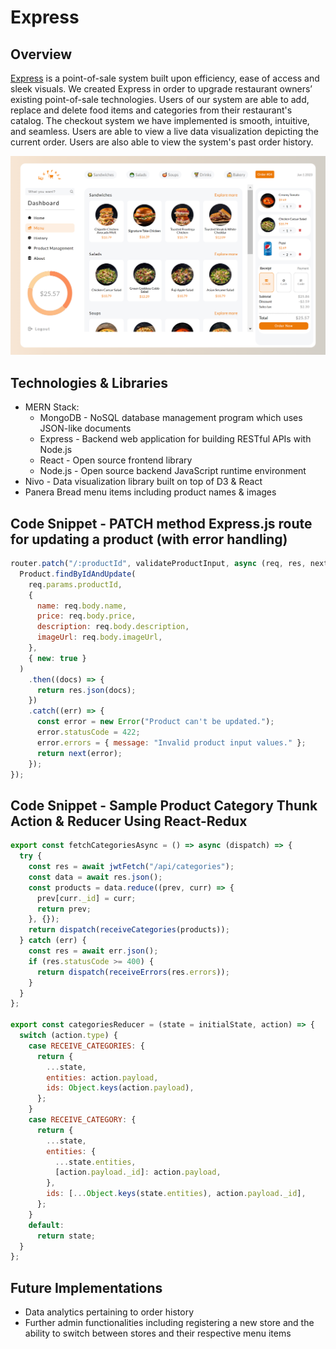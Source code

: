 # Express

## Overview

[Express](https://expresspos.onrender.com/) is a point-of-sale system built upon efficiency, ease of access and sleek visuals. We created Express in order to upgrade restaurant owners’ existing point-of-sale technologies. Users of our system are able to add, replace and delete food items and categories from their restaurant's catalog. The checkout system we have implemented is smooth, intuitive, and seamless. Users are able to view a live data visualization depicting the current order. Users are also able to view the system's past order history.

![Screenshot](./frontend/public/img/Express%20Menu%20Screenshot.png)

## Technologies & Libraries

- MERN Stack:
  - MongoDB - NoSQL database management program which uses JSON-like documents
  - Express - Backend web application for building RESTful APIs with Node.js
  - React - Open source frontend library
  - Node.js - Open source backend JavaScript runtime environment
- Nivo - Data visualization library built on top of D3 & React
- Panera Bread menu items including product names & images

## Code Snippet - PATCH method Express.js route for updating a product (with error handling)

```js
router.patch("/:productId", validateProductInput, async (req, res, next) => {
  Product.findByIdAndUpdate(
    req.params.productId,
    {
      name: req.body.name,
      price: req.body.price,
      description: req.body.description,
      imageUrl: req.body.imageUrl,
    },
    { new: true }
  )
    .then((docs) => {
      return res.json(docs);
    })
    .catch((err) => {
      const error = new Error("Product can't be updated.");
      error.statusCode = 422;
      error.errors = { message: "Invalid product input values." };
      return next(error);
    });
});
```

## Code Snippet - Sample Product Category Thunk Action & Reducer Using React-Redux

```js
export const fetchCategoriesAsync = () => async (dispatch) => {
  try {
    const res = await jwtFetch("/api/categories");
    const data = await res.json();
    const products = data.reduce((prev, curr) => {
      prev[curr._id] = curr;
      return prev;
    }, {});
    return dispatch(receiveCategories(products));
  } catch (err) {
    const res = await err.json();
    if (res.statusCode >= 400) {
      return dispatch(receiveErrors(res.errors));
    }
  }
};

export const categoriesReducer = (state = initialState, action) => {
  switch (action.type) {
    case RECEIVE_CATEGORIES: {
      return {
        ...state,
        entities: action.payload,
        ids: Object.keys(action.payload),
      };
    }
    case RECEIVE_CATEGORY: {
      return {
        ...state,
        entities: {
          ...state.entities,
          [action.payload._id]: action.payload,
        },
        ids: [...Object.keys(state.entities), action.payload._id],
      };
    }
    default:
      return state;
  }
};
```

## Future Implementations
 - Data analytics pertaining to order history
 - Further admin functionalities including registering a new store and the ability to switch between stores and their respective menu items
